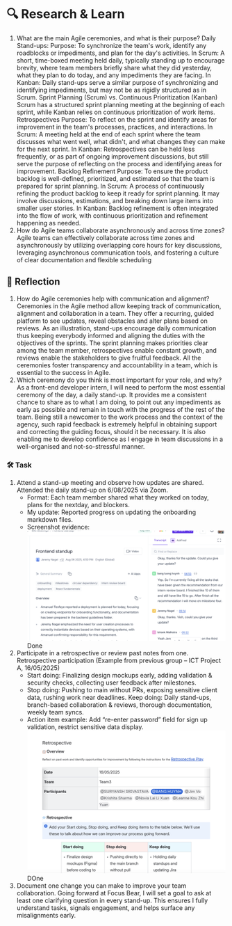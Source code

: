 # 🔍 Research & Learn

1. What are the main Agile ceremonies, and what is their purpose?
   Daily Stand-ups:
   Purpose:
   To synchronize the team's work, identify any roadblocks or impediments, and plan for the day's activities.
   In Scrum:
   A short, time-boxed meeting held daily, typically standing up to encourage brevity, where team members briefly share what they did yesterday, what they plan to do today, and any impediments they are facing.
   In Kanban:
   Daily stand-ups serve a similar purpose of synchronizing and identifying impediments, but may not be as rigidly structured as in Scrum.
   Sprint Planning (Scrum) vs. Continuous Prioritization (Kanban)
   Scrum has a structured sprint planning meeting at the beginning of each sprint, while Kanban relies on continuous prioritization of work items.
   Retrospectives
   Purpose:
   To reflect on the sprint and identify areas for improvement in the team's processes, practices, and interactions.
   In Scrum:
   A meeting held at the end of each sprint where the team discusses what went well, what didn't, and what changes they can make for the next sprint.
   In Kanban:
   Retrospectives can be held less frequently, or as part of ongoing improvement discussions, but still serve the purpose of reflecting on the process and identifying areas for improvement.
   Backlog Refinement
   Purpose:
   To ensure the product backlog is well-defined, prioritized, and estimated so that the team is prepared for sprint planning.
   In Scrum:
   A process of continuously refining the product backlog to keep it ready for sprint planning. It may involve discussions, estimations, and breaking down large items into smaller user stories.
   In Kanban:
   Backlog refinement is often integrated into the flow of work, with continuous prioritization and refinement happening as needed.
2. How do Agile teams collaborate asynchronously and across time zones?
   Agile teams can effectively collaborate across time zones and asynchronously by utilizing overlapping core hours for key discussions, leveraging asynchronous communication tools, and fostering a culture of clear documentation and flexible scheduling

## 📝 Reflection

1. How do Agile ceremonies help with communication and alignment?
   Ceremonies in the Agile method allow keeping track of communication, alignment and collaboration in a team. They offer a recurring, guided platform to see updates, reveal obstacles and alter plans based on reviews. As an illustration, stand-ups encourage daily communication thus keeping everybody informed and aligning the duties with the objectives of the sprints. The sprint planning makes priorities clear among the team member, retrospectives enable constant growth, and reviews enable the stakeholders to give fruitful feedback. All the ceremonies foster transparency and accountability in a team, which is essential to the success in Agile.
2. Which ceremony do you think is most important for your role, and why?
   As a front-end developer intern, I will need to perform the most essential ceremony of the day, a daily stand-up. It provides me a consistent chance to share as to what I am doing, to point out any impediments as early as possible and remain in touch with the progress of the rest of the team. Being still a newcomer to the work process and the context of the agency, such rapid feedback is extremely helpful in obtaining support and correcting the guiding focus, should it be necessary. It is also enabling me to develop confidence as I engage in team discussions in a well-organised and not-so-stressful manner.

### 🛠️ Task

1. Attend a stand-up meeting and observe how updates are shared.
   Attended the daily stand-up on 6/08/2025 via Zoom.
   - Format: Each team member shared what they worked on today, plans for the nextday, and blockers.
   - My update: Reported progress on updating the onboarding markdown files.
   - Screenshot evidence:  
      ![Stand-up Evidence](Standup_meeting.png)
     Done
2. Participate in a retrospective or review past notes from one.
   Retrospective participation (Example from previous group – ICT Project A, 16/05/2025)
   - Start doing: Finalizing design mockups early, adding validation & security checks, collecting user feedback after milestones.
   - Stop doing: Pushing to main without PRs, exposing sensitive client data, rushing work near deadlines.
     Keep doing: Daily stand-ups, branch-based collaboration & reviews, thorough documentation, weekly team syncs.
   - Action item example: Add “re-enter password” field for sign up validation, restrict sensitive data display.
     ![Retrospective evidence](Restropective.png)
     DOne
3. Document one change you can make to improve your team collaboration.
   Going forward at Focus Bear, I will set a goal to ask at least one clarifying question in every stand-up. This ensures I fully understand tasks, signals engagement, and helps surface any misalignments early.

